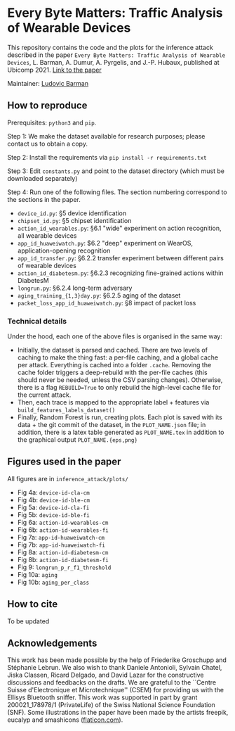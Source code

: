 # Every Byte Matters: Traffic Analysis of Wearable Devices

This repository contains the code and the plots for the inference attack described in the paper `Every Byte Matters: Traffic Analysis of Wearable Devices`, L. Barman, A. Dumur, A. Pyrgelis, and J.-P. Hubaux, published at Ubicomp 2021. [Link to the paper](every_byte_matters_traffic_analysis_wearable_devices.pdf)

Maintainer: [Ludovic Barman](https://people.epfl.ch/ludovic.barman)

## How to reproduce

Prerequisites: `python3` and `pip`.

Step 1: We make the dataset available for research purposes; please contact us to obtain a copy.

Step 2: Install the requirements via `pip install -r requirements.txt`

Step 3: Edit `constants.py` and point to the dataset directory (which must be downloaded separately)

Step 4: Run one of the following files. The section numbering correspond to the sections in the paper.

- `device_id.py`: §5 device identification
- `chipset_id.py`: §5 chipset identification
- `action_id_wearables.py`: §6.1 "wide" experiment on action recognition, all wearable devices
- `app_id_huaweiwatch.py`: $6.2 "deep" experiment on WearOS, application-opening recognition
- `app_id_transfer.py`: §6.2.2 transfer experiment between different pairs of wearable devices
- `action_id_diabetesm.py`: §6.2.3 recognizing fine-grained actions within DiabetesM
- `longrun.py`: §6.2.4 long-term adversary
- `aging_training_{1,3}day.py`: §6.2.5 aging of the dataset
- `packet_loss_app_id_huaweiwatch.py`: §8 impact of packet loss

### Technical details

Under the hood, each one of the above files is organised in the same way:

- Initially, the dataset is parsed and cached. There are two levels of caching to make the thing fast: a per-file caching, and a global cache per attack. Everything is cached into a folder `.cache`. Removing the cache folder triggers a deep-rebuild with the per-file caches (this should never be needed, unless the CSV parsing changes). Otherwise, there is a flag `REBUILD=True` to only rebuild the high-level cache file for the current attack. 
- Then, each trace is mapped to the appropriate label + features via `build_features_labels_dataset()` 
- Finally, Random Forest is run, creating plots. Each plot is saved with its data + the git commit of the dataset, in the `PLOT_NAME.json` file; in addition, there is a latex table generated as `PLOT_NAME.tex` in addition to the graphical output `PLOT_NAME.{eps,png}`

## Figures used in the paper

All figures are in `inference_attack/plots/`

- Fig 4a: `device-id-cla-cm`
- Fig 4b: `device-id-ble-cm`
- Fig 5a: `device-id-cla-fi`
- Fig 5b: `device-id-ble-fi`
- Fig 6a: `action-id-wearables-cm`
- Fig 6b: `action-id-wearables-fi`
- Fig 7a: `app-id-huaweiwatch-cm`
- Fig 7b: `app-id-huaweiwatch-fi`
- Fig 8a: `action-id-diabetesm-cm`
- Fig 8b: `action-id-diabetesm-fi`
- Fig 9: `longrun_p_r_f1_threshold`
- Fig 10a: `aging`
- Fig 10b: `aging_per_class`

## How to cite

To be updated

## Acknowledgements

This work has been made possible by the help of Friederike Groschupp and Stéphanie Lebrun.
We also wish to thank Daniele Antonioli, Sylvain Chatel, Jiska Classen, Ricard Delgado, and David Lazar for the constructive discussions and feedbacks on the drafts.
We are grateful to the ``Centre Suisse d'Electronique et Microtechnique'' (CSEM) for providing us with the Ellisys Bluetooth sniffer.
This work was supported in part by grant 200021\_178978/1 (PrivateLife) of the Swiss National Science Foundation (SNF).
Some illustrations in the paper have been made by the artists freepik, eucalyp and smashicons ([flaticon.com](flaticon.com)).